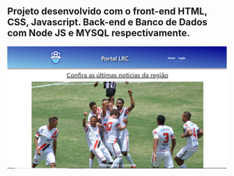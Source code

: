 <h2>Projeto desenvolvido com o front-end HTML, CSS, Javascript. Back-end e Banco de Dados com Node JS e MYSQL respectivamente.</h2>

<img src="./printLRC.PNG" /> 